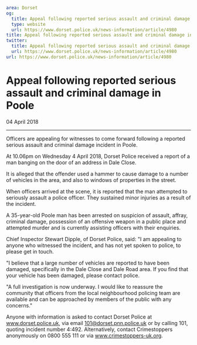 ```yaml
area: Dorset
og:
  title: Appeal following reported serious assault and criminal damage in Poole
  type: website
  url: https://www.dorset.police.uk/news-information/article/4980
title: Appeal following reported serious assault and criminal damage in Poole |
twitter:
  title: Appeal following reported serious assault and criminal damage in Poole
  url: https://www.dorset.police.uk/news-information/article/4980
url: https://www.dorset.police.uk/news-information/article/4980
```

# Appeal following reported serious assault and criminal damage in Poole

04 April 2018

* * *

Officers are appealing for witnesses to come forward following a reported serious assault and criminal damage incident in Poole.

At 10.06pm on Wednesday 4 April 2018, Dorset Police received a report of a man banging on the door of an address in Dale Close.

It is alleged that the offender used a hammer to cause damage to a number of vehicles in the area, and also to windows of properties in the street.

When officers arrived at the scene, it is reported that the man attempted to seriously assault a police officer. They sustained minor injuries as a result of the incident.

A 35-year-old Poole man has been arrested on suspicion of assault, affray, criminal damage, possession of an offensive weapon in a public place and attempted murder and is currently assisting officers with their enquiries.

Chief Inspector Stewart Dipple, of Dorset Police, said: "I am appealing to anyone who witnessed the incident, and has not yet spoken to police, to please get in touch.

"I believe that a large number of vehicles are reported to have been damaged, specifically in the Dale Close and Dale Road area. If you find that your vehicle has been damaged, please contact police.

"A full investigation is now underway. I would like to reassure the community that officers from the local neighbourhood policing team are available and can be approached by members of the public with any concerns."

Anyone with information is asked to contact Dorset Police at www.dorset.police.uk, via email 101@dorset.pnn.police.uk or by calling 101, quoting incident number 4:492. Alternatively, contact Crimestoppers anonymously on 0800 555 111 or via www.crimestoppers-uk.org.

